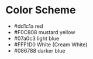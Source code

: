 # Color Scheme
* #dd1c1a red
* #F0C808 mustard yellow   
* #07a0c3  light blue
* #FFF1D0 White       (Cream White)
* #086788 darker blue
